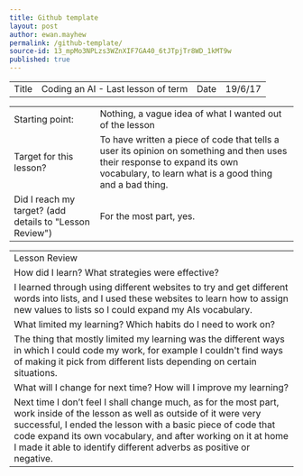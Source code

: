 ```yaml
---
title: Github template
layout: post
author: ewan.mayhew
permalink: /github-template/
source-id: 13_mpMo3NPLzs3WZnXIF7GA40_6tJTpjTr8WD_1kMT9w
published: true
---
```

<table>
  <tr>
    <td>Title</td>
    <td>Coding an AI - Last lesson of term</td>
    <td>Date</td>
    <td>19/6/17</td>
  </tr>
</table>


<table>
  <tr>
    <td>Starting point:</td>
    <td>Nothing, a vague idea of what I wanted out of the lesson</td>
  </tr>
  <tr>
    <td>Target for this lesson?</td>
    <td>To have written a piece of code that tells a user its opinion on something and then uses their response to expand its own vocabulary, to learn what is a good thing and a bad thing.</td>
  </tr>
  <tr>
    <td>Did I reach my target? 
(add details to "Lesson Review")</td>
    <td>For the most part, yes.</td>
  </tr>
</table>


<table>
  <tr>
    <td>Lesson Review</td>
  </tr>
  <tr>
    <td>How did I learn? What strategies were effective? </td>
  </tr>
  <tr>
    <td>I learned through using different websites to try and get different words into lists, and I used these websites to learn how to assign new values to lists so I could expand my AIs vocabulary.</td>
  </tr>
  <tr>
    <td>What limited my learning? Which habits do I need to work on? </td>
  </tr>
  <tr>
    <td>The thing that mostly limited my learning was the different ways in which I could code my work, for example I couldn't find ways of making it pick from different lists depending on certain situations.</td>
  </tr>
  <tr>
    <td>What will I change for next time? How will I improve my learning?</td>
  </tr>
  <tr>
    <td>Next time I don’t feel I shall change much, as for the most part, work inside of the lesson as well as outside of it were very successful, I ended the lesson with a basic piece of code that code expand its own vocabulary, and after working on it at home I made it able to identify different adverbs as positive or negative.</td>
  </tr>
</table>


